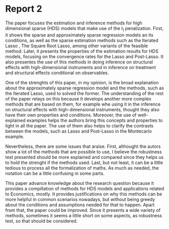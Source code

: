 # Report 2

The paper focuses the estimation and inference methods for high dimensional sparse (HDS) models that make use of the $l_1$ penalization. First, it shows the sparse and approximately sparse regression models an its conditions, as well as the sparse estimation methods such as the Iterated Lasso , The Square Root Lasso, among other variants of the feasible method. Later, it presents the properties of the estimation results for HDS models, focusing on the convergence rates for the Lasso and Post-Lasso. It also presentes the use of this methods in doing inference on structural effects with high-dimensional instruments and in inference on treatment and structural effects conditional on observables.

One of the strenghts of this paper, in my opinion, is the broad explanation about the approximately sparse regression model and the methods, such as the Iterated Lasso, used to solved the former. The understanding of the rest of the paper relays on this because it develops another more complex methods that are based on them, for example whe  using it in the inference on structural effects with high-dimensional instruments, thought they also have their own properties and conditions. Moreover, the use of well-explained examples helps the authors bring this concepts and properties to light in all the paper. The use of them also helps to clarify the contrasts between the models, such as Lasso and Post-Lasso in the Montecarlo example. 

Nevertheless, there are some issues that araise. First, althought the autors show a lot of the methods that are possible to use, I believe the robustness test presented should be more explained and compared since they helps us to hold the strenght if the methods used. Last, but not least, it can be a little tedious to process all the formalization of maths. As much as needed, the notation can be a little confusing in some parts. 

This paper advance knowledge about the research question because it provides a compillation of methods for HDS models and applications related to Economics, mostly. It provides justifications on why this methods can be more helpful in common scenarios nowadays, but without being greedy about the conditions and assumptions needed for that to happen. Apart from that, the paper could be improved. Since it presents a wide variety of methods, sometimes it seems a little short on some aspects, as robustness test, so that should be considered. 
